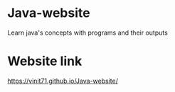 # Java-website
Learn java's concepts with programs and their outputs 

# Website link
https://vinit71.github.io/Java-website/

